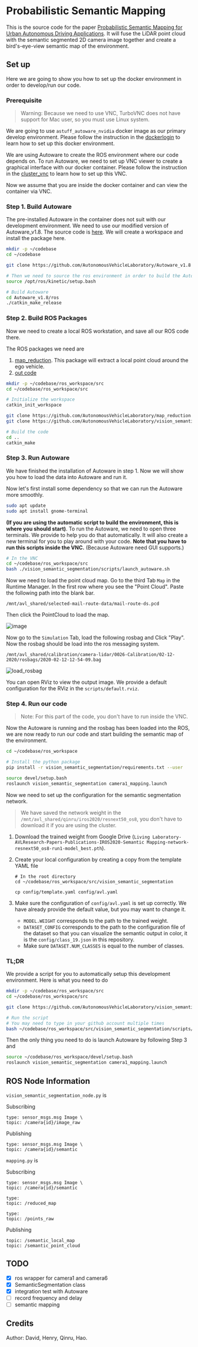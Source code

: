 # Probabilistic Semantic Mapping

This is the source code for the paper [Probabilistic Semantic Mapping for Urban Autonomous Driving Applications](https://arxiv.org/abs/2006.04894). It will fuse the LiDAR point cloud with the semantic segmented 2D camera image together and create a bird's-eye-view semantic map of the environment. 

## Set up

Here we are going to show you how to set up the docker environment in order to develop/run our code. 

### Prerequisite

> Warning:  Because we need to use VNC, TurboVNC does not have support for Mac user, so you must use Linux system. 

We are going to use `astuff_autoware_nvidia` docker image as our primary develop environment. Please follow the instruction in the [dockerlogin](https://github.com/CogRob/internal_docs/blob/master/cogrob_dockerlogin.md) to learn how to set up this docker environment. 

We are using Autoware to create the ROS environment where our code depends on. To run Autoware, we need to set up VNC viewer to create a graphical interface with our docker container. Please follow the instruction in the [cluster_vnc](https://github.com/CogRob/internal_docs/blob/master/cluster_vnc.md) to learn how to set up this VNC. 

Now we assume that you are inside the docker container and can view the container via VNC. 

### Step 1. Build Autoware

The pre-installed Autoware in the container does not suit with our development environment. We need to use our modified version of Autoware_v1.8. The source code is [here](https://github.com/AutonomousVehicleLaboratory/Autoware_v1.8). We will create a workspace and install the package here. 

```sh
mkdir -p ~/codebase
cd ~/codebase

git clone https://github.com/AutonomousVehicleLaboratory/Autoware_v1.8

# Then we need to source the ros environment in order to build the Autoware
source /opt/ros/kinetic/setup.bash

# Build Autoware
cd Autoware_v1.8/ros
./catkin_make_release
```

### Step 2. Build ROS Packages

Now we need to create a local ROS workstation, and save all our ROS code there. 

The ROS packages we need are 

1. [map_reduction](https://github.com/AutonomousVehicleLaboratory/map_reduction). This package will extract a local point cloud around the ego vehicle.
2. [out code](https://github.com/AutonomousVehicleLaboratory/vision_semantic_segmentation)

```sh
mkdir -p ~/codebase/ros_workspace/src
cd ~/codebase/ros_workspace/src

# Initialize the workspace
catkin_init_workspace

git clone https://github.com/AutonomousVehicleLaboratory/map_reduction.git
git clone https://github.com/AutonomousVehicleLaboratory/vision_semantic_segmentation.git

# Build the code
cd .. 
catkin_make
```

### Step 3. Run Autoware

We have finished the installation of Autoware in step 1. Now we will show you how to load the data into Autoware and run it.

Now let's first install some dependency so that we can run the Autoware more smoothly. 

```sh
sudo apt update
sudo apt install gnome-terminal
```

**(If you are using the automatic script to build the environment, this is where you should start)**. To run the Autoware, we need to open three terminals. We provide to help you do that automatically. It will also create a new terminal for you to play around with your code. **Note that you have to run this scripts inside the VNC.** (Because Autoware need GUI supports.)

```sh
# In the VNC
cd ~/codebase/ros_workspace/src
bash ./vision_semantic_segmentation/scripts/launch_autoware.sh
```

Now we need to load the point cloud map. Go to the third Tab `Map` in the Runtime Manager. In the first row where you see the "Point Cloud". Paste the following path into the blank bar. 

```
/mnt/avl_shared/selected-mail-route-data/mail-route-ds.pcd
```

Then click the PointCloud to load the map. 

![image](doc/fig/load_point_cloud_map.png)

Now go to the `Simulation` Tab, load the following rosbag and Click "Play". Now the rosbag should be load into the ros messaging system. 

```
/mnt/avl_shared/calibration/camera-lidar/0026-Calibration/02-12-2020/rosbags/2020-02-12-12-54-09.bag
```

![load_rosbag](doc/fig/load_rosbag.png)

You can open RViz to view the output image. We provide a default configuration for the RViz in the `scripts/default.rviz`. 

### Step 4. Run our code 

> Note: For this part of the code, you don't have to run inside the VNC. 

Now the Autoware is running and the rosbag has been loaded into the ROS, we are now ready to run our code and start building the semantic map of the environment. 

```sh
cd ~/codebase/ros_workspace

# Install the python package
pip install -r vision_semantic_segmentation/requirements.txt --user

source devel/setup.bash
roslaunch vision_semantic_segmentation camera1_mapping.launch
```

Now we need to set up the configuration for the semantic segmentation network. 

> We have saved the network weight in the `/mnt/avl_shared/qinru/iros2020/resnext50_os8`, you don't have to download it if you are using the cluster. 

1. Download the trained weight from Google Drive (`Living Laboratory-AVLResearch-Papers-Publications-IROS2020-Semantic Mapping-network-resnext50_os8-run1-model_best.pth`). 

2. Create your local configuration by creating a copy from the template YAML file

   ```
   # In the root directory 
   cd ~/codebase/ros_workspace/src/vision_semantic_segmentation
   
   cp config/template.yaml config/avl.yaml
   ```

3. Make sure the configuration of `config/avl.yaml` is set up correctly. We have already provide the default value, but you may want to change it. 
   *  `MODEL.WEIGHT` corresponds to the path to the trained weight.
   * `DATASET_CONFIG` corresponds to the path to the configuration file of the dataset so that you can visualize the semantic output in color, it is the `config/class_19.json` in this repository.  
   * Make sure `DATASET.NUM_CLASSES` is equal to the number of classes. 

### TL;DR

We provide a script for you to automatically setup this development environment. Here is what you need to do

```sh
mkdir -p ~/codebase/ros_workspace/src
cd ~/codebase/ros_workspace/src

git clone https://github.com/AutonomousVehicleLaboratory/vision_semantic_segmentation.git

# Run the script
# You may need to type in your github account multiple times
bash ~/codebase/ros_workspace/src/vision_semantic_segmentation/scripts/initialize_dev_env.sh
```

Then the only thing you need to do is launch Autoware by following Step 3 and 

```sh
source ~/codebase/ros_workspace/devel/setup.bash
roslaunch vision_semantic_segmentation camera1_mapping.launch
```

## ROS Node Information 

`vision_semantic_segmentation_node.py`  is 

Subscribing

```
type: sensor_msgs.msg Image \
topic: /camera{id}/image_raw
```

Publishing

```
type: sensor_msgs.msg Image \
topic: /camera{id}/semantic
```

`mapping.py` is 

Subscribing

```
type: sensor_msgs.msg Image \
topic: /camera{id}/semantic

type: 
topic: /reduced_map

type: 
topic: /points_raw
```

Publishing

```
topic: /semantic_local_map
topic: /semantic_point_cloud
```

## TODO

- [x] ros wrapper for camera1 and camera6
- [x] SemanticSegmentation class
- [x] integration test with Autoware
- [ ] record frequency and delay
- [ ] semantic mapping

## Credits

Author: David, Henry, Qinru, Hao. 
